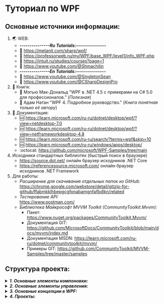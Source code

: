 # Туториал по WPF
## Основные источники информации:
1. :earth_asia: WEB:
   + ___---------------Ru Tutorials:---------------___
   + :speech_balloon: https://metanit.com/sharp/wpf/
   + :speech_balloon: https://professorweb.ru/my/WPF/base_WPF/level1/info_WPF.php
   + :speech_balloon: https://intuit.ru/studies/courses?page=1
   + :speech_balloon: https://www.youtube.com/@Shmachilin
   + ___---------------En Tutorials:---------------___
   + :speech_balloon: https://www.youtube.com/@SingletonSean
   + :speech_balloon: https://www.youtube.com/@CSharpDesignPro
3. :notebook: Книги:
   + :blue_book: Мэтью Мак-Дональд "WPF в .NET 4.5 с примерами на C# 5.0 для профессионалов." (*Полезная*)
   + :blue_book: Адам Натан "WPF 4. Подробное руководство." (*Книга понятная только её автору*)
4. :page_with_curl: Документация:
   + :sos: https://learn.microsoft.com/ru-ru/dotnet/desktop/wpf/?view=netdesktop-7.0
   + :sos: https://learn.microsoft.com/ru-ru/dotnet/desktop/wpf/?view=netframeworkdesktop-4.8
   + :sos: https://learn.microsoft.com/ru-ru/search/?terms=wpf&skip=10
   + :sos: https://learn.microsoft.com/ru-ru/windows/apps/desktop/
   + :octocat: https://github.com/microsoft/WPF-Samples/tree/main
5. Исходники стандартных библиотек (быстрый поиск в браузере)
   + https://source.dot.net/ онлайн браузер исходников .NET Core
   + https://referencesource.microsoft.com/ онлайн браузер исходников .NET Framework
6. Для работы:
   + _Расширение для скачивания отдельных папок из GitHub:_ <br>
     https://chrome.google.com/webstore/detail/gitzip-for-github/ffabmkklhbepgcgfonabamgnfafbdlkn/related
   + _Тестирование API:_ <br>
     https://www.postman.com/
   + _Библиотека Майкрософт MVVM Toolkit (CommunityToolkit.Mvvm):_ <br>
      + Пакет: https://www.nuget.org/packages/CommunityToolkit.Mvvm/
      + Документация GIT: https://github.com/MicrosoftDocs/CommunityToolkit/blob/main/docs/mvvm/index.md
      + Документация MSDN: https://learn.microsoft.com/ru-ru/dotnet/communitytoolkit/mvvm/
      + Примеры GIT: https://github.com/CommunityToolkit/MVVM-Samples/tree/master/samples

## Структура проекта:
<details>
   <summary><b><i>1. Основные элементы компоновки:</i></b></summary>
   
   * *[01_Canvas](01_Элементы_компоновки/01_Canvas/Description.md)*
   * *[02_StackPanel](01_Элементы_компоновки/02_StackPanel/Description.md)*
   * *[03_WrapPanel](01_Элементы_компоновки/03_WrapPanel/Description.md)* 
   * *[04_DockPanel](01_Элементы_компоновки/04_DockPanel/Description.md)* 
   * *[05_Grid](01_Элементы_компоновки/05_Grid/Description.md)* 
   * *[06_GridSplitter](01_Элементы_компоновки/06_GridSplitter/Description.md)* 
</details>
<details>
   <summary><b><i>2. Основные элементы управления:</i></b></summary>
   
   * *[01_Button](02_Элементы_управления/01_Button/Description.md)*
   * *[02_CheckBox/RadioButton](02_Элементы_управления/02_CheckBox_and_RadioButton/Description.md)*
   * *[03_ToolTip/Popup](02_Элементы_управления/03_ToolTip_and_Popup/Description.md)*
   * *[04_GroupBox/Expander](02_Элементы_управления/04_GroupBox_and_Expander/Description.md)*
   * *[05_ScrollViewer](02_Элементы_управления/05_ScrollViewer/Description.md)*
   * *[06_TextElements](02_Элементы_управления/06_TextElements/Description.md)*
   * *[07_ListBox](02_Элементы_управления/07_ListBox/Description.md)*
   * *[08_ComboBox](02_Элементы_управления/08_ComboBox/Description.md)*
   * *[09_ListView](02_Элементы_управления/09_ListView/Description.md)*
   * *[10_DataGrid](02_Элементы_управления/10_DataGrid/Description.md)*
</details>
<details>
   <summary><b><i>3. Основные концепции в WPF:</i></b></summary>
   
   * *[Ресурсы](03_Основные_концепции_WPF/01_Resources/Description.md)*
   * *[Стили](03_Основные_концепции_WPF/02_Styles/Description.md)*
   * *[Триггеры](03_Основные_концепции_WPF/03_Triggers/Description.md)*
   * *[Привязка данных](03_Основные_концепции_WPF/04_Binding/Description.md)*
   * *[Свойства зависимостей](03_Основные_концепции_WPF/05_DependencyProperty/Description.md)*
   * *[Маршрутизируемые события](03_Основные_концепции_WPF/06_Events/Description.md)*
   * *[Команды](03_Основные_концепции_WPF/07_Commands/Description.md)*
   * *[Шаблоны элементов управления](03_Основные_концепции_WPF/08_Templates/Description.md)*
   * *[Логическое и визуальное дерево](03_Основные_концепции_WPF/09_LVTrees/Description.md)*
   * *[Шаблоны данных](03_Основные_концепции_WPF/10_DataTemplate/Description.md)*
   * *[Коллекции данных - ObservableCollection](03_Основные_концепции_WPF/11_ObservableCollection/Description.md)*
   * *[Уведомления об изменениях свойств - INotifyPropertyChanged](03_Основные_концепции_WPF/12_INotifyPropertyChanged/Description.md)*
</details>
<details>
   <summary><b><i>4. Проекты:</i></b></summary>

   * *[Проект №1](Projects_Examples/Проект_1/) - по серии уроков (Павла Шмачилина WPF+MVVM) https://www.youtube.com/@Shmachilin* --> <br>
   _Статистика по COVID из института хопкинса, с визуализацией на график и карты._ <br>
   * *[Проект №2](Projects_Examples/Проект_2/) - по серии уроков (Павла Шмачилина WPF+MVVM) https://www.youtube.com/@Shmachilin* --> <br>
     _Асинхронные операции, TPL, в контенксте WPF, на примере реализации шифратора файлов_
   * *[Проект №3](Projects_Examples/Проект_3/) - по серии уроков (Павла Шмачилина WPF+MVVM) https://www.youtube.com/@Shmachilin* --> <br>
     _Работа с EntityFramework и БД в контексте WPF_
   * *[Проект №4](Projects_Examples/Проект_4/) - "Курс по разработке на C# WPF" https://stepik.org/course/108281/promo* --> <br>
     _Разработка менеджера задач на WPF и ASP.NET Core (Если терпение железное)_
   * *[Проект №5](Projects_Examples/Проект_5/) - Работа с EF в контексте WPF и MVVM https://www.youtube.com/@RuslanShishmarev* --> <br>
     _Работа с БД в контексте WPF (😷)_
   * *[Проект №6](Projects_Examples/Проект_6/) - По серии уроков "WPF MVVM Tutorial" https://www.youtube.com/@SingletonSean/playlists* --> <br>
     _Бронирование номеров отеля EF / WPF / MVVM_
   * *[Проект №7](Projects_Examples/Проект_7/) - По серии уроков "Full Stack WPF MVVM" https://www.youtube.com/@SingletonSean/playlists* --> <br>
     _Приложение по торговле акциями в контексте WPF / MVVM / EF_
   * *[Проект №8](Projects_Examples/Проект_8/) - По серии уроков "WPF Contact Book" https://www.youtube.com/@ToskersCorner/playlists* --> <br>
     _Простая записная книга в контексте WPF / MVVM_
   * *[Проект №9](Projects_Examples/Проект_9/) - "WPF - Based Modern Dashboard" https://www.youtube.com/@CSharpDesignPro/playlists* --> <br>
     _Простой проводник в контексте WPF / MVVM с уклоном на UI_
   
</details>



